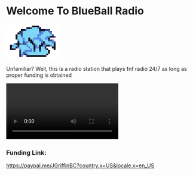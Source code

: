 # Welcome To BlueBall Radio
![](Boyfriend_Icon_Pixel.png)

Unfamiliar? Well, this is a radio station that plays fnf radio 24/7 as long as proper funding is obtained


![](impoopster.asx)






### Funding Link:
https://paypal.me/JGriffinBC?country.x=US&locale.x=en_US
